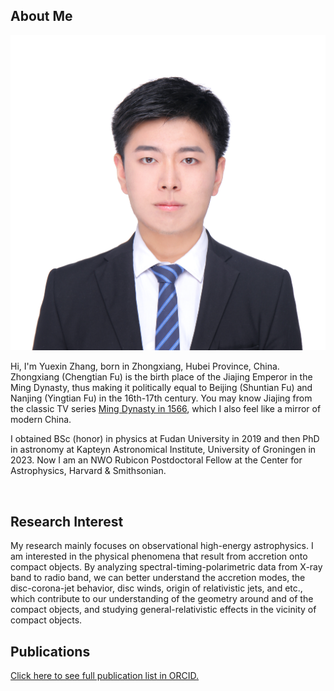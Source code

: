 ## About Me

<img class="profile-picture" src="self.jpeg">

Hi, I'm Yuexin Zhang, born in Zhongxiang, Hubei Province, China. Zhongxiang (Chengtian Fu) is the birth place of the Jiajing Emperor in the Ming Dynasty, thus making it politically equal to Beijing (Shuntian Fu) and Nanjing (Yingtian Fu) in the 16th-17th century. You may know Jiajing from the classic TV series [Ming Dynasty in 1566](https://en.wikipedia.org/wiki/Ming_Dynasty_in_1566), which I also feel like a mirror of modern China.

I obtained BSc (honor) in physics at Fudan University in 2019 and then PhD in astronomy at Kapteyn Astronomical Institute, University of Groningen in 2023. Now I am an NWO Rubicon Postdoctoral Fellow at the Center for Astrophysics, Harvard & Smithsonian.

<br>

## Research Interest

My research mainly focuses on observational high-energy astrophysics. I am interested in the physical phenomena that result from accretion onto compact objects. By analyzing spectral-timing-polarimetric data from X-ray band to radio band, we can better understand the accretion modes, the disc-corona-jet behavior, disc winds, origin of relativistic jets, and etc., which contribute to our understanding of the geometry around and of the compact objects, and studying general-relativistic effects in the vicinity of compact objects.

<!-- > While all of these areas are easy to start with, it is quite complicated to further digest and do research. Previous efforts may push us towards ultimate goal.
> - With the confusing actual problems, how to solve these questions remains unknown.
> - Structual modeling of problem, complex relationships and simulation processes in the structure of the models.
>
> And I am on the way of these explorations and I have reach some achievements. -->

<!-- ## Employment

<b>Kapteyn Astronomical Institute, University of Groningen, NL</b> 2019.10--now

PhD Employee

<b>Institute of High-Energy Physics, CAS, CN</b> 2021.3--now

Visiting Researcher

<b>Department of Physics, Fudan University, CN</b> 2020.7--2020.12

Visiting Researcher

<b>Shanghai Astronomical Observatory, CAS, CN</b> 2019.6--2019.9

Summer Visiting Student -->

<!-- ## Education

<b>Kapteyn Astronomical Institute, University of Groningen, NL</b> 2019.10--now

PhD Candidate in Astronomy

<b>Department of Physics, Fudan University, CN</b> 2015.9--2019.6

B.S. (<i>Honor</i>) in Physics

<b>University of Hamburg, DE</b>, 2018.7

Summer Student -->

<!-- ## Honors

- CSC and UoG Joint PhD Scholarship, 2019--2023

- Shanghai Outstanding Graduate, 2019

- Wangdao Scholar (named after the former president of Fudan, 陈望道), 2019 -->

## Publications

[Click here to see full publication list in ORCID.](https://orcid.org/0000-0002-2268-9318)

<!-- ## Conferences

1. [Chinese Astrophysics Annual Meeting](https://mp.weixin.qq.com/s/sTRpiiAR9av1QilltNhZLg), Nanchong, CN. 2--6 Dec 2021

1. [China-India Workshop on High Energy Astrophysics](https://ch-inhea.fudan.edu.cn/), Shanghai, CN. 6--8 Nov 2020

1. [Accretion 2020 @ Fudan](https://accretion2020.fudan.edu.cn/), Shanghai, CN. 21--23 Oct 2020

1. [The Future of X-ray Timing](https://api.uva.nl/conferences-2019/the-future-of-x-ray-timing/the-future-of-x-ray-timing.html?cb), Amsterdam, NL. 21--25 Oct 2019

1. [Recent Progress in Relativistic Astrophysics](https://www.tat.physik.uni-tuebingen.de/blackholes2019/Home.html), Shanghai, CN. 6--8 May 2019 -->

<!-- ## Advice

- [Linear Algebra, Fudan Math Department](https://www.cnblogs.com/torsor/p/10292081.html)

## Abilities

- Proficient: Python, PyTorch, MATLAB, AutoCAD
- Skilled: STATA, C++, Tensorflow, Web/Android Development
- Independent research ability
- English -->
  <br>

